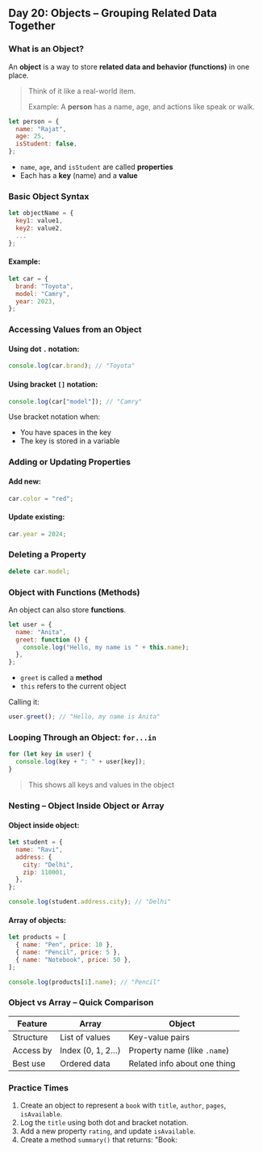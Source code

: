 <article class="day-content">

## Day 20: Objects – Grouping Related Data Together

### What is an Object?

An **object** is a way to store **related data and behavior (functions)** in one place.

> Think of it like a real-world item.
>
> Example: A **person** has a name, age, and actions like speak or walk.

```js
let person = {
  name: "Rajat",
  age: 25,
  isStudent: false,
};
```

* `name`, `age`, and `isStudent` are called **properties**
* Each has a **key** (name) and a **value**

### Basic Object Syntax

```js
let objectName = {
  key1: value1,
  key2: value2,
  ...
};
```

#### Example:

```js
let car = {
  brand: "Toyota",
  model: "Camry",
  year: 2023,
};
```

### Accessing Values from an Object

#### Using dot `.` notation:

```js
console.log(car.brand); // "Toyota"
```

#### Using bracket `[]` notation:

```js
console.log(car["model"]); // "Camry"
```

Use bracket notation when:

* You have spaces in the key
* The key is stored in a variable

### Adding or Updating Properties

#### Add new:

```js
car.color = "red";
```

#### Update existing:

```js
car.year = 2024;
```

### Deleting a Property

```js
delete car.model;
```

### Object with Functions (Methods)

An object can also store **functions**.

```js
let user = {
  name: "Anita",
  greet: function () {
    console.log("Hello, my name is " + this.name);
  },
};
```

* `greet` is called a **method**
* `this` refers to the current object

Calling it:

```js
user.greet(); // "Hello, my name is Anita"
```

### Looping Through an Object: `for...in`

```js
for (let key in user) {
  console.log(key + ": " + user[key]);
}
```

> This shows all keys and values in the object

### Nesting – Object Inside Object or Array

#### Object inside object:

```js
let student = {
  name: "Ravi",
  address: {
    city: "Delhi",
    zip: 110001,
  },
};

console.log(student.address.city); // "Delhi"
```

#### Array of objects:

```js
let products = [
  { name: "Pen", price: 10 },
  { name: "Pencil", price: 5 },
  { name: "Notebook", price: 50 },
];

console.log(products[1].name); // "Pencil"
```

### Object vs Array – Quick Comparison

| Feature   | Array            | Object                       |
| --------- | ---------------- | ---------------------------- |
| Structure | List of values   | Key-value pairs              |
| Access by | Index (0, 1, 2…) | Property name (like `.name`) |
| Best use  | Ordered data     | Related info about one thing |

<div class="practice">

### Practice Times

1. Create an object to represent a `book` with `title`, `author`, `pages`, `isAvailable`.
2. Log the `title` using both dot and bracket notation.
3. Add a new property `rating`, and update `isAvailable`.
4. Create a method `summary()` that returns: "Book: <title> by <author>"
5. Create an array of 3 such book objects and loop through to print each book’s title.

</div>

✅ You now understand:

* How objects store grouped data
* How to access, update, and delete values
* How to add functions inside objects
* Nested objects and array of objects

</article>
